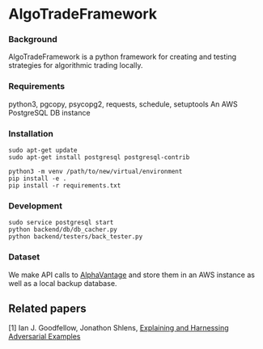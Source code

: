 # AlgoTradeFramework

### Background
AlgoTradeFramework is a python framework for creating and testing strategies for algorithmic trading locally.

### Requirements
python3, pgcopy, psycopg2, requests, schedule, setuptools
An AWS PostgreSQL DB instance


### Installation
```
sudo apt-get update
sudo apt-get install postgresql postgresql-contrib

python3 -m venv /path/to/new/virtual/environment
pip install -e .
pip install -r requirements.txt
```

### Development
```
sudo service postgresql start
python backend/db/db_cacher.py
python backend/testers/back_tester.py
```

### Dataset
We make API calls to [AlphaVantage](https://www.alphavantage.co/documentation/) and store them in an AWS instance as well as a local backup database.

## Related papers
[1] Ian J. Goodfellow, Jonathon Shlens, [Explaining and Harnessing Adversarial Examples](https://arxiv.org/abs/1412.6572)<br>
